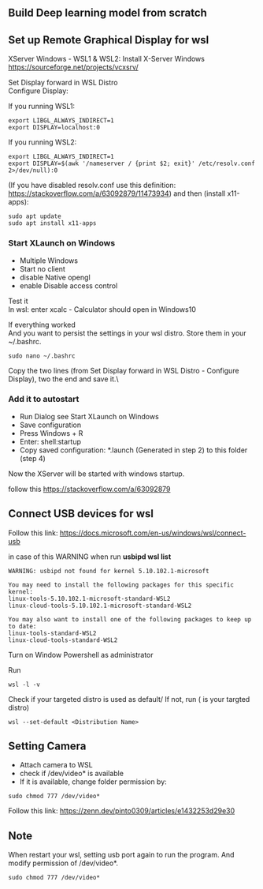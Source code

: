 ## Build Deep learning model from scratch

## Set up Remote Graphical Display for wsl
XServer Windows - WSL1 & WSL2:
Install X-Server Windows
https://sourceforge.net/projects/vcxsrv/

Set Display forward in WSL Distro\
Configure Display:

If you running WSL1:
```shell script
export LIBGL_ALWAYS_INDIRECT=1
export DISPLAY=localhost:0
```
If you running WSL2:
```shell script
export LIBGL_ALWAYS_INDIRECT=1
export DISPLAY=$(awk '/nameserver / {print $2; exit}' /etc/resolv.conf 2>/dev/null):0
```
(If you have disabled resolv.conf use this definition: https://stackoverflow.com/a/63092879/11473934)
and then (install x11-apps):

```shell script
sudo apt update
sudo apt install x11-apps
```
### Start XLaunch on Windows
* Multiple Windows
* Start no client
* disable Native opengl
* enable Disable access control

Test it\
In wsl: enter xcalc - Calculator should open in Windows10

If everything worked\
And you want to persist the settings in your wsl distro. Store them in your ~/.bashrc.

```shell script
sudo nano ~/.bashrc
```

Copy the two lines (from Set Display forward in WSL Distro - Configure Display), two the end and save it.\

### Add it to autostart
* Run Dialog see Start XLaunch on Windows
* Save configuration
* Press Windows + R
* Enter: shell:startup
* Copy saved configuration: *.launch (Generated in step 2) to this folder (step 4)

Now the XServer will be started with windows startup.

follow this https://stackoverflow.com/a/63092879

## Connect USB devices for wsl
Follow this link: https://docs.microsoft.com/en-us/windows/wsl/connect-usb

in case of this WARNING when run **usbipd wsl list**
```shell script
WARNING: usbipd not found for kernel 5.10.102.1-microsoft

You may need to install the following packages for this specific kernel:
linux-tools-5.10.102.1-microsoft-standard-WSL2
linux-cloud-tools-5.10.102.1-microsoft-standard-WSL2

You may also want to install one of the following packages to keep up to date:
linux-tools-standard-WSL2
linux-cloud-tools-standard-WSL2
```

Turn on Window Powershell as administrator

Run
``` shell script
wsl -l -v
```

Check if your targeted distro is used as default/
If not, run (<Distribution Name> is your targted distro)
``` shell script
wsl --set-default <Distribution Name>
```
## Setting Camera
* Attach camera to WSL
* check if /dev/video* is available
* If it is available, change folder permission by: 
``` shell script
sudo chmod 777 /dev/video*
```
Follow this link: https://zenn.dev/pinto0309/articles/e1432253d29e30

## Note
When restart your wsl, setting usb port again to run the program. And modify permission of /dev/video*.

``` shell script
sudo chmod 777 /dev/video*
```
